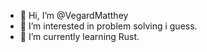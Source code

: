 - 👋 Hi, I’m @VegardMatthey
- 👀 I’m interested in problem solving i guess.
- 🌱 I’m currently learning Rust.
